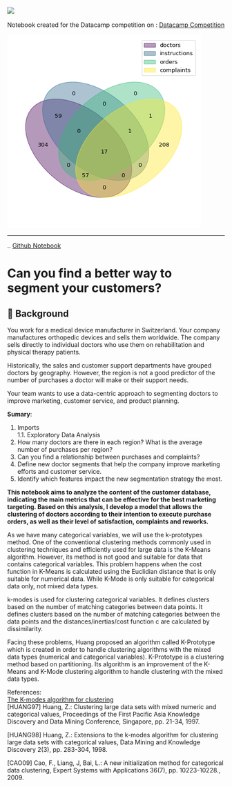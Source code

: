 ![](https://competitions-app.datacamp.com/1.8.1/medical-device-customers/medical-device-customers.jpg)

Notebook created for the Datacamp competition on : [Datacamp Competition](https://app.datacamp.com/workspace/w/d4f9e3b2-d586-4b40-b490-44cc9af3c53b)

![](https://github.com/rafaeldjsm/Data_Science/blob/master/k-prototypes_for_customer_segmentation/venn_join.png)

----------
.. [Github Notebook](https://github.com/rafaeldjsm/Data_Science/blob/master/k-prototypes_for_customer_segmentation/k-prototypes_for_customer_segmentation.ipynb)

# Can you find a better way to segment your customers?

## 📖 Background
You work for a medical device manufacturer in Switzerland. Your company manufactures orthopedic devices and sells them worldwide. The company sells directly to individual doctors who use them on rehabilitation and physical therapy patients.

Historically, the sales and customer support departments have grouped doctors by geography. However, the region is not a good predictor of the number of purchases a doctor will make or their support needs.

Your team wants to use a data-centric approach to segmenting doctors to improve marketing, customer service, and product planning.

**Sumary**:

1. Imports\
	1.1. Exploratory Data Analysis
2. How many doctors are there in each region? What is the average number of purchases per region?
3. Can you find a relationship between purchases and complaints?
4. Define new doctor segments that help the company improve marketing efforts and customer service.
5. Identify which features impact the new segmentation strategy the most.

**This notebook aims to analyze the content of the customer database, indicating the main metrics that can be effective for the best marketing targeting. Based on this analysis, I develop a model that allows the clustering of doctors according to their intention to execute purchase orders, as well as their level of satisfaction, complaints and reworks.**

As we have many categorical variables, we will use the k-prototypes method.
One of the conventional clustering methods commonly used in clustering techniques and efficiently used for large data is the K-Means algorithm. However, its method is not good and suitable for data that contains categorical variables. This problem happens when the cost function in K-Means is calculated using the Euclidian distance that is only suitable for numerical data. While K-Mode is only suitable for categorical data only, not mixed data types.

k-modes is used for clustering categorical variables. It defines clusters based on the number of matching categories between data points. It defines clusters based on the number of matching categories between the data points and the distances/inertias/cost function c are calculated by dissimilarity.

Facing these problems, Huang proposed an algorithm called K-Prototype which is created in order to handle clustering algorithms with the mixed data types (numerical and categorical variables). K-Prototype is a clustering method based on partitioning. Its algorithm is an improvement of the K-Means and K-Mode clustering algorithm to handle clustering with the mixed data types.

References:<br>
[The K-modes algorithm for clustering](https://github.com/nicodv/kmodes)<br>
[HUANG97] Huang, Z.: Clustering large data sets with mixed numeric and
   categorical values, Proceedings of the First Pacific Asia Knowledge
   Discovery and Data Mining Conference, Singapore, pp. 21-34, 1997.<br>

[HUANG98] Huang, Z.: Extensions to the k-modes algorithm for clustering
   large data sets with categorical values, Data Mining and Knowledge
   Discovery 2(3), pp. 283-304, 1998.<br>

[CAO09] Cao, F., Liang, J, Bai, L.: A new initialization method for
   categorical data clustering, Expert Systems with Applications 36(7),
   pp. 10223-10228., 2009.

